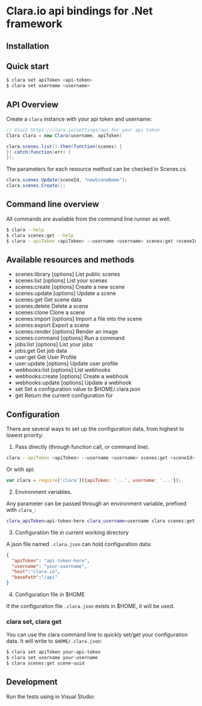 # Clara.io api bindings for .Net framework

## Installation 



## Quick start

```bash
$ clara set apiToken <api-token>
$ clara set username <username>
```

## API Overview

Create a `clara` instance with your api token and username:

```c#
// Visit https://clara.io/settings/api for your api token
Clara clara = new Clara(username, apiToken)
```

```c#
clara.scenes.list().then(function(scenes) {
}).catch(function(err) {
});
```

The parameters for each resource method can be checked in Scenes.cs.

```c#
clara.scenes.Update(sceneId, "newSceneName");
clara.scenes.Create();
```

## Command line overview

All commands are available from the command line runner as well.

```bash
$ clara --help
$ clara scenes:get --help
$ clara --apiToken <apiToken> --username <username> scenes:get <sceneId>
```

## Available resources and methods

  * scenes:library [options]                               List public scenes
  * scenes:list [options]                                  List your scenes
  * scenes:create [options]                                Create a new scene
  * scenes:update [options] <sceneId>                      Update a scene
  * scenes:get <sceneId>                                   Get scene data
  * scenes:delete <sceneId>                                Delete a scene
  * scenes:clone <sceneId>                                 Clone a scene
  * scenes:import [options] <sceneId>                      Import a file into the scene
  * scenes:export <sceneId> <extension>                    Export a scene
  * scenes:render [options] <sceneId>                      Render an image
  * scenes:command [options] <sceneId> <plugin> <command>  Run a command
  * jobs:list [options]                                    List your jobs
  * jobs:get <jobId>                                       Get job data
  * user:get                                               Get User Profile
  * user:update [options]                                  Update user profile
  * webhooks:list [options]                                List webhooks
  * webhooks:create [options]                              Create a webhook
  * webhooks:update [options] <webhookId>                  Update a webhook
  * set <key> <val>                                        Set a configuration value to $HOME/.clara.json
  * get <key>                                              Return the current configuration for <key>

## Configuration

There are several ways to set up the configuration data, from highest to lowest priority:

1. Pass directly (through function call, or command line).

```bash
clara --apiToken <apiToken> --username <username> scenes:get <sceneId>
```
Or with api:

```javascript
var clara = require('clara')({apiToken: '...', username: '...'});
```

2. Environment variables.

Any parameter can be passed through an environment variable, prefixed with `clara_`:

```bash
clara_apiToken=api-token-here clara_username=username clara scenes:get <uuid>
```

3. Configuration file in current working directory

A json file named `.clara.json` can hold configuration data:
```json
{
  "apiToken": "api-token-here",
  "username": "your-username",
  "host":"clara.io",
  "basePath":"/api"
}
```

4. Configuration file in $HOME

If the configuration file `.clara.json` exists in $HOME, it will be used.

###  clara set, clara get

You can use the clara command line to quickly set/get your configuration data. It will write
to `$HOME/.clara.json`:

```bash
$ clara set apiToken your-api-token
$ clara set username your-username
$ clara scenes:get scene-uuid
```


## Development

Run the tests using in Visual Studio:

